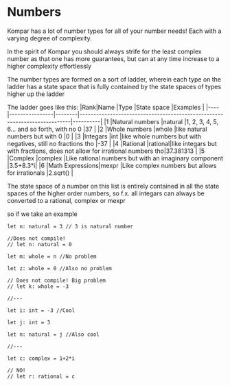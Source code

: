 # Numbers

Kompar has a lot of number types for all of your number needs! Each with a varying degree of complexity.

In the spirit of Kompar you should always strife for the least complex number as that one has more guarantees, but can at any time increase to a higher complexity effortlessly

The number types are formed on a sort of ladder, wherein each type on the ladder has a state space that is fully contained by the state spaces of types higher up the ladder

The ladder goes like this:
|Rank|Name            |Type    |State space                                                                |Examples  |
|----|----------------|--------|---------------------------------------------------------------------------|----------|
|1   |Natural numbers |natural |1, 2¸ 3, 4, 5, 6... and so forth, with no 0                                |37        |
|2   |Whole numbers   |whole   |like natural numbers but with 0                                            |0         |
|3   |Integars        |int     |like whole numbers but with negatives, still no fractions tho              |-37       |
|4   |Rational        |rational|like integars but with fractions, does not allow for irrational numbers tho|37.381313 |
|5   |Complex         |complex |Like rational numbers but with an imaginary component                      |3.5+8.3\*i|
|6   |Math Expressions|mexpr   |Like complex numbers but allows for irrationals                            |2.sqrt()  |

The state space of a number on this list is entirely contained in all the state spaces of the higher order numbers, so f.x. all integars can always be converted to a rational, complex or mexpr

so if we take an example
```
let n: natural = 3 // 3 is natural number

//Does not compile!
// let n: natural = 0

let m: whole = n //No problem

let z: whole = 0 //Also no problem

// Does not compile! Big problem
// let k: whole = -3

//---

let i: int = -3 //Cool

let j: int = 3

let n: natural = j //Also cool

//---

let c: complex = 1+2*i

// NO!
// let r: rational = c
```
